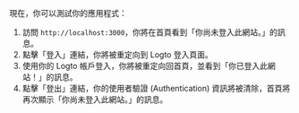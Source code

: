 現在，你可以測試你的應用程式：

1. 訪問 `http://localhost:3000`，你將在首頁看到「你尚未登入此網站。」的訊息。
2. 點擊「登入」連結，你將被重定向到 Logto 登入頁面。
3. 使用你的 Logto 帳戶登入，你將被重定向回首頁，並看到「你已登入此網站！」的訊息。
4. 點擊「登出」連結，你的使用者驗證 (Authentication) 資訊將被清除，首頁將再次顯示「你尚未登入此網站。」的訊息。
